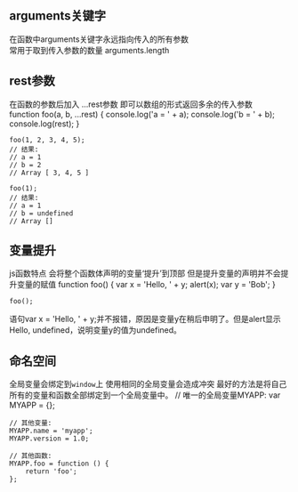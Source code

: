 arguments关键字
----
在函数中arguments关键字永远指向传入的所有参数</br>
常用于取到传入参数的数量  arguments.length

rest参数
----
在函数的参数后加入 ...rest参数 即可以数组的形式返回多余的传入参数</br>
    function foo(a, b, ...rest) {
        console.log('a = ' + a);
        console.log('b = ' + b);
        console.log(rest);
    }

    foo(1, 2, 3, 4, 5);
    // 结果:
    // a = 1
    // b = 2
    // Array [ 3, 4, 5 ]

    foo(1);
    // 结果:
    // a = 1
    // b = undefined
    // Array []


变量提升
-----
js函数特点
会将整个函数体声明的变量‘提升’到顶部
但是提升变量的声明并不会提升变量的赋值
    function foo() {
        var x = 'Hello, ' + y;
        alert(x);
        var y = 'Bob';
    }

    foo();
语句var x = 'Hello, ' + y;并不报错，原因是变量y在稍后申明了。但是alert显示Hello, undefined，说明变量y的值为undefined。

命名空间
-----
全局变量会绑定到`window`上 使用相同的全局变量会造成冲突
最好的方法是将自己所有的变量和函数全部绑定到一个全局变量中。
    // 唯一的全局变量MYAPP:
    var MYAPP = {};

    // 其他变量:
    MYAPP.name = 'myapp';
    MYAPP.version = 1.0;

    // 其他函数:
    MYAPP.foo = function () {
        return 'foo';
    };